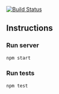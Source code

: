 [![Build Status](https://travis-ci.org/bennyn/node-app.svg?branch=master)](https://travis-ci.org/bennyn/node-app)

## Instructions

### Run server

```bash
npm start
```

### Run tests

```bash
npm test
```